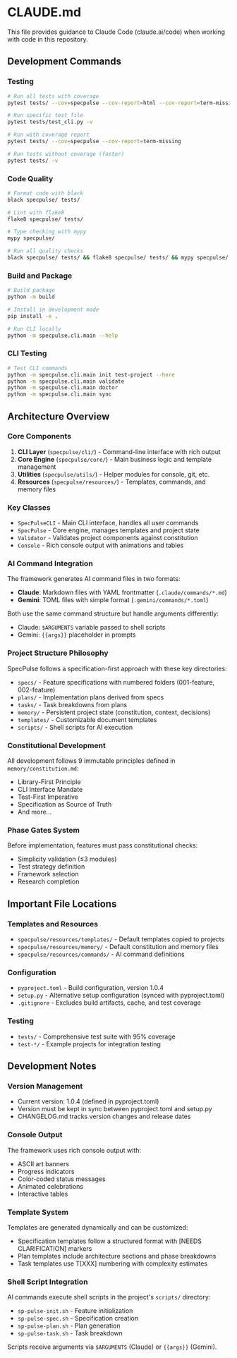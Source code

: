 # CLAUDE.md

This file provides guidance to Claude Code (claude.ai/code) when working with code in this repository.

## Development Commands

### Testing
```bash
# Run all tests with coverage
pytest tests/ --cov=specpulse --cov-report=html --cov-report=term-missing

# Run specific test file
pytest tests/test_cli.py -v

# Run with coverage report
pytest tests/ --cov=specpulse --cov-report=term-missing

# Run tests without coverage (faster)
pytest tests/ -v
```

### Code Quality
```bash
# Format code with black
black specpulse/ tests/

# Lint with flake8
flake8 specpulse/ tests/

# Type checking with mypy
mypy specpulse/

# Run all quality checks
black specpulse/ tests/ && flake8 specpulse/ tests/ && mypy specpulse/
```

### Build and Package
```bash
# Build package
python -m build

# Install in development mode
pip install -e .

# Run CLI locally
python -m specpulse.cli.main --help
```

### CLI Testing
```bash
# Test CLI commands
python -m specpulse.cli.main init test-project --here
python -m specpulse.cli.main validate
python -m specpulse.cli.main doctor
python -m specpulse.cli.main sync
```

## Architecture Overview

### Core Components
1. **CLI Layer** (`specpulse/cli/`) - Command-line interface with rich output
2. **Core Engine** (`specpulse/core/`) - Main business logic and template management
3. **Utilities** (`specpulse/utils/`) - Helper modules for console, git, etc.
4. **Resources** (`specpulse/resources/`) - Templates, commands, and memory files

### Key Classes
- `SpecPulseCLI` - Main CLI interface, handles all user commands
- `SpecPulse` - Core engine, manages templates and project state
- `Validator` - Validates project components against constitution
- `Console` - Rich console output with animations and tables

### AI Command Integration
The framework generates AI command files in two formats:
- **Claude**: Markdown files with YAML frontmatter (`.claude/commands/*.md`)
- **Gemini**: TOML files with simple format (`.gemini/commands/*.toml`)

Both use the same command structure but handle arguments differently:
- Claude: `$ARGUMENTS` variable passed to shell scripts
- Gemini: `{{args}}` placeholder in prompts

### Project Structure Philosophy
SpecPulse follows a specification-first approach with these key directories:
- `specs/` - Feature specifications with numbered folders (001-feature, 002-feature)
- `plans/` - Implementation plans derived from specs
- `tasks/` - Task breakdowns from plans
- `memory/` - Persistent project state (constitution, context, decisions)
- `templates/` - Customizable document templates
- `scripts/` - Shell scripts for AI execution

### Constitutional Development
All development follows 9 immutable principles defined in `memory/constitution.md`:
- Library-First Principle
- CLI Interface Mandate
- Test-First Imperative
- Specification as Source of Truth
- And more...

### Phase Gates System
Before implementation, features must pass constitutional checks:
- Simplicity validation (≤3 modules)
- Test strategy definition
- Framework selection
- Research completion

## Important File Locations

### Templates and Resources
- `specpulse/resources/templates/` - Default templates copied to projects
- `specpulse/resources/memory/` - Default constitution and memory files
- `specpulse/resources/commands/` - AI command definitions

### Configuration
- `pyproject.toml` - Build configuration, version 1.0.4
- `setup.py` - Alternative setup configuration (synced with pyproject.toml)
- `.gitignore` - Excludes build artifacts, cache, and test coverage

### Testing
- `tests/` - Comprehensive test suite with 95% coverage
- `test-*/` - Example projects for integration testing

## Development Notes

### Version Management
- Current version: 1.0.4 (defined in pyproject.toml)
- Version must be kept in sync between pyproject.toml and setup.py
- CHANGELOG.md tracks version changes and release dates

### Console Output
The framework uses rich console output with:
- ASCII art banners
- Progress indicators
- Color-coded status messages
- Animated celebrations
- Interactive tables

### Template System
Templates are generated dynamically and can be customized:
- Specification templates follow a structured format with [NEEDS CLARIFICATION] markers
- Plan templates include architecture sections and phase breakdowns
- Task templates use T[XXX] numbering with complexity estimates

### Shell Script Integration
AI commands execute shell scripts in the project's `scripts/` directory:
- `sp-pulse-init.sh` - Feature initialization
- `sp-pulse-spec.sh` - Specification creation
- `sp-pulse-plan.sh` - Plan generation
- `sp-pulse-task.sh` - Task breakdown

Scripts receive arguments via `$ARGUMENTS` (Claude) or `{{args}}` (Gemini).